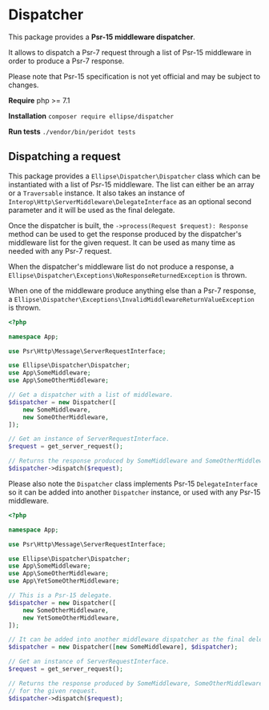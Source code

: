 # Dispatcher

This package provides a **Psr-15 middleware dispatcher**.

It allows to dispatch a Psr-7 request through a list of Psr-15 middleware in order to produce a Psr-7 response.

Please note that Psr-15 specification is not yet official and may be subject to changes.

**Require** php >= 7.1

**Installation** `composer require ellipse/dispatcher`

**Run tests** `./vendor/bin/peridot tests`

## Dispatching a request

This package provides a `Ellipse\Dispatcher\Dispatcher` class which can be instantiated with a list of Psr-15 middleware. The list can either be an array or a `Traversable` instance. It also takes an instance of `Interop\Http\ServerMiddleware\DelegateInterface` as an optional second parameter and it will be used as the final delegate.

Once the dispatcher is built, the `->process(Request $request): Response` method can be used to get the response produced by the dispatcher's middleware list for the given request. It can be used as many time as needed with any Psr-7 request.

When the dispatcher's middleware list do not produce a response, a `Ellipse\Dispatcher\Exceptions\NoResponseReturnedException` is thrown.

When one of the middleware produce anything else than a Psr-7 response, a `Ellipse\Dispatcher\Exceptions\InvalidMiddlewareReturnValueException` is thrown.

```php
<?php

namespace App;

use Psr\Http\Message\ServerRequestInterface;

use Ellipse\Dispatcher\Dispatcher;
use App\SomeMiddleware;
use App\SomeOtherMiddleware;

// Get a dispatcher with a list of middleware.
$dispatcher = new Dispatcher([
    new SomeMiddleware,
    new SomeOtherMiddleware,
]);

// Get an instance of ServerRequestInterface.
$request = get_server_request();

// Returns the response produced by SomeMiddleware and SomeOtherMiddleware for the given request.
$dispatcher->dispatch($request);
```

Please also note the `Dispatcher` class implements Psr-15 `DelegateInterface` so it can be added into another `Dispatcher` instance, or used with any Psr-15 middleware.

```php
<?php

namespace App;

use Psr\Http\Message\ServerRequestInterface;

use Ellipse\Dispatcher\Dispatcher;
use App\SomeMiddleware;
use App\SomeOtherMiddleware;
use App\YetSomeOtherMiddleware;

// This is a Psr-15 delegate.
$dispatcher = new Dispatcher([
    new SomeOtherMiddleware,
    new YetSomeOtherMiddleware,
]);

// It can be added into another middleware dispatcher as the final delegate.
$dispatcher = new Dispatcher([new SomeMiddleware], $dispatcher);

// Get an instance of ServerRequestInterface.
$request = get_server_request();

// Returns the response produced by SomeMiddleware, SomeOtherMiddleware and YetSomeOtherMiddleware
// for the given request.
$dispatcher->dispatch($request);
```
